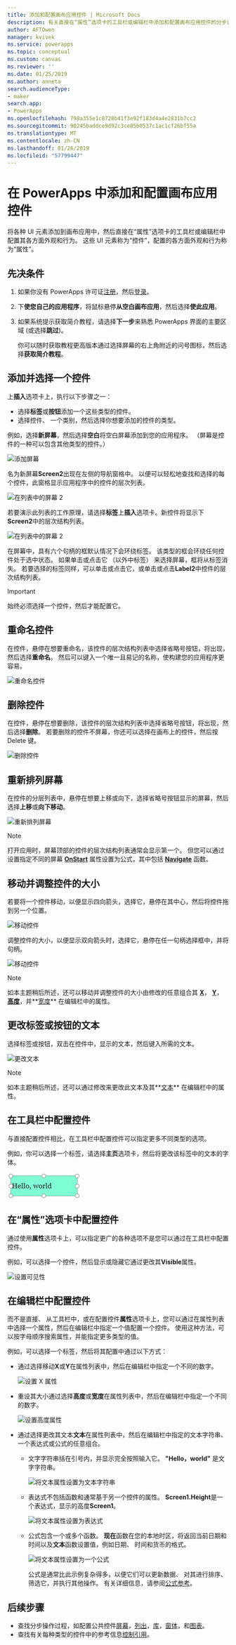 ```yaml
---
title: 添加和配置画布应用控件 | Microsoft Docs
description: 有关直接在“属性”选项卡的工具栏或编辑栏中添加和配置画布应用控件的分步说明。
author: AFTOwen
manager: kvivek
ms.service: powerapps
ms.topic: conceptual
ms.custom: canvas
ms.reviewer: ''
ms.date: 01/25/2019
ms.author: anneta
search.audienceType:
- maker
search.app:
- PowerApps
ms.openlocfilehash: 798a355e1c8728b41f3e92f183d4a4e2831b7cc2
ms.sourcegitcommit: 90245baddce9d92c3ce85b0537c1ac1cf26bf55a
ms.translationtype: MT
ms.contentlocale: zh-CN
ms.lasthandoff: 01/26/2019
ms.locfileid: "57799447"
---
```

# <a name="add-and-configure-a-canvas-app-control-in-powerapps"></a>在 PowerApps 中添加和配置画布应用控件

将各种 UI 元素添加到画布应用中，然后直接在“属性”选项卡的工具栏或编辑栏中配置其各方面外观和行为。 这些 UI 元素称为“控件”，配置的各方面外观和行为称为“属性”。

## <a name="prerequisites"></a>先决条件

1. 如果你没有 PowerApps 许可证[注册](../signup-for-powerapps.md)，然后[登录](https://web.powerapps.com?utm_source=padocs&utm_medium=linkinadoc&utm_campaign=referralsfromdoc)。
1. 下**使您自己的应用程序**，将鼠标悬停**从空白画布应用**，然后选择**使此应用**。
1. 如果系统提示获取简介教程，请选择**下一步**来熟悉 PowerApps 界面的主要区域 (或选择**跳过**)。

    你可以随时获取教程更高版本通过选择屏幕的右上角附近的问号图标，然后选择**获取简介教程**。

## <a name="add-and-select-a-control"></a>添加并选择一个控件

上**插入**选项卡上，执行以下步骤之一：

- 选择**标签**或**按钮**添加一个这些类型的控件。
- 选择控件、 一个类别，然后选择你想要添加的控件的类型。

例如，选择**新屏幕**，然后选择**空白**将空白屏幕添加到您的应用程序。 （屏幕是控件的一种可以包含其他类型的控件。）

![添加屏幕](./media/add-configure-controls/add-screen.png)

名为新屏幕**Screen2**出现在左侧的导航窗格中。 以便可以轻松地查找和选择的每个控件，此窗格显示应用程序中的控件的层次列表。

![在列表中的屏幕 2](./media/add-configure-controls/list-screen2.png)

若要演示此列表的工作原理，请选择**标签**上**插入**选项卡。新控件将显示下**Screen2**中的层次结构列表。

![在列表中的屏幕 2](./media/add-configure-controls/add-label.png)

在屏幕中，具有六个句柄的框默认情况下会环绕标签。 该类型的框会环绕任何控件处于选中状态。 如果单击或点击它 （以外中标签） 来选择屏幕，框将从标签消失。 若要选择的标签同样，可以单击或点击它，或单击或点击**Label2**中控件的层次结构列表。

> [!IMPORTANT]
> 始终必须选择一个控件，然后才能配置它。

## <a name="rename-a-control"></a>重命名控件

在控件，悬停在想要重命名，该控件的层次结构列表中选择省略号按钮，将出现，然后选择**重命名**。 然后可以键入一个唯一且易记的名称，使构建您的应用程序更容易。

![重命名控件](./media/add-configure-controls/rename-control.png)

## <a name="delete-a-control"></a>删除控件

在控件，悬停在想要删除，该控件的层次结构列表中选择省略号按钮，将出现，然后选择**删除**。 若要删除的控件不屏幕，你还可以选择在画布上的控件，然后按 Delete 键。

![删除控件](./media/add-configure-controls/delete-control.png)

## <a name="reorder-screens"></a>重新排列屏幕

在控件的分层列表中，悬停在想要上移或向下，选择省略号按钮显示的屏幕，然后选择**上移**或**向下移动**。

![重新排列屏幕](./media/add-configure-controls/reorder-screen.png)

> [!NOTE]
> 打开应用时，屏幕顶部的控件的层次结构列表通常会显示第一个。 但您可以通过设置指定不同的屏幕 **[OnStart](controls/control-screen.md)** 属性设置为公式，其中包括 **[Navigate](functions/function-navigate.md)** 函数。

## <a name="move-and-resize-a-control"></a>移动并调整控件的大小

若要将一个控件移动，以便显示四向箭头，选择它，悬停在其中心，然后将控件拖到另一个位置。

![移动控件](./media/add-configure-controls/move-control.png)

调整控件的大小，以便显示双向箭头时，选择它，悬停在任一句柄选择框中，并将句柄。

![移动控件](./media/add-configure-controls/resize-control.png)

> [!NOTE]
> 如本主题稍后所述，还可以移动并调整控件的大小由修改的任意组合其 **[X](controls/properties-size-location.md)**，  **[Y](controls/properties-size-location.md)**， **[高度](controls/properties-size-location.md)**，并**[宽度](controls/properties-size-location.md)** 在编辑栏中的属性。

## <a name="change-the-text-of-a-label-or-a-button"></a>更改标签或按钮的文本

选择标签或按钮，双击在控件中，显示的文本，然后键入所需的文本。

![更改文本](./media/add-configure-controls/change-text.png)

> [!NOTE]
> 如本主题稍后所述，还可以通过修改来更改此文本及其**[文本](controls/properties-core.md)** 在编辑栏中的属性。

## <a name="configure-a-control-from-the-toolbar"></a>在工具栏中配置控件

与直接配置控件相比，在工具栏中配置控件可以指定更多不同类型的选项。

例如，你可以选择一个标签，请选择**主页**选项卡，然后将更改该标签中的文本的字体。

![更改字体](./media/add-configure-controls/change-font.png)

## <a name="configure-a-control-from-the-properties-tab"></a>在“属性”选项卡中配置控件

通过使用**属性**选项卡上，可以指定更广的各种选项不是您可以通过在工具栏中配置控件。

例如，可以选择一个控件，然后显示或隐藏它通过更改其**Visible**属性。

![设置可见性](./media/add-configure-controls/set-visibility.png)

## <a name="configure-a-control-in-the-formula-bar"></a>在编辑栏中配置控件

而不是直接、 从工具栏中，或在配置控件**属性**选项卡上，您可以通过在属性列表中选择一个属性，然后在编辑栏中指定一个值配置一个控件。 使用这种方法，可以按字母顺序搜索属性，并能指定更多类型的值。

例如，可以选择一个标签，然后将其配置中通过以下方式：

- 通过选择移动**X**或**Y**在属性列表中，然后在编辑栏中指定一个不同的数字。

    ![设置 X 属性](./media/add-configure-controls/x-property.png)

- 重设其大小通过选择**高度**或**宽度**在属性列表中，然后在编辑栏中指定一个不同的数字。

    ![设置高度属性](./media/add-configure-controls/height-property.png)

- 通过选择更改其文本**文本**在属性列表中，然后在编辑栏中指定的文本字符串、 一个表达式或公式的任意组合。

    - 文字字符串括在引号内，并显示完全按照输入它。 **"Hello，world"** 是文字字符串。

        ![将文本属性设置为文本字符串](./media/add-configure-controls/literal-string.png)

    - 表达式不包括函数和通常基于另一个控件的属性。 **Screen1.Height**是一个表达式，显示的高度**Screen1**。

        ![将文本属性设置为表达式](./media/add-configure-controls/expression.png)

    - 公式包含一个或多个函数。 **现在**函数在您的本地时区，将返回当前日期和时间以及**文本**函数设置值，例如日期、 时间和货币的格式。

        ![将文本属性设置为一个公式](./media/add-configure-controls/formula.png)

        公式是通常比此示例复杂得多，以便它们可以更新数据、 对其进行排序、 筛选它，并执行其他操作。 有关详细信息，请参阅[公式参考](formula-reference.md)。

## <a name="next-steps"></a>后续步骤

- 查找分步操作过程，如配置公共控件[屏幕](add-screen-context-variables.md)，[列出](add-list-box-drop-down-list-radio-button.md)，[库](add-gallery.md)，[窗体](add-form.md)，和[图表](use-line-pie-bar-chart.md)。
- 查找有关每种类型的控件中的参考信息[控制引用](reference-properties.md)。
